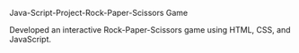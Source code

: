  Java-Script-Project-Rock-Paper-Scissors Game
 
Developed an interactive Rock-Paper-Scissors game using HTML, CSS, and JavaScript.
